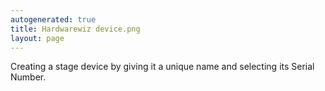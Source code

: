 ```yaml
---
autogenerated: true
title: Hardwarewiz device.png
layout: page
---
```


Creating a stage device by giving it a unique name and selecting its
Serial Number.
